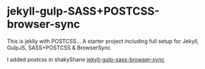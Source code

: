 jekyll-gulp-SASS+POSTCSS-browser-sync
=============================

This is jeklly with POSTCSS...
A starter project including full setup for Jekyll, GulpJS, SASS+POSTCSS & BrowserSync

I added postcss in shakyShane
[jekyll-gulp-sass-browser-sync](https://github.com/shakyShane/jekyll-gulp-sass-browser-sync)
